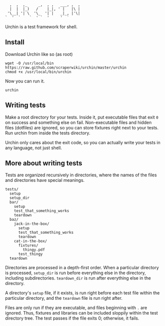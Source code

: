       ,  ,  ,_     _,  , ,   ___, ,  , 
      |  |  |_)   /    |_|, ' |   |\ | 
     '\__| '| \  '\_  '| |   _|_, |'\| 
    `  '  `    `  ' `  '     '  ` 

Urchin is a test framework for shell.

## Install
Download Urchin like so (as root)

    wget -O /usr/local/bin https://raw.github.com/scraperwiki/urchin/master/urchin
    chmod +x /usr/local/bin/urchin

Now you can run it.

    urchin

## Writing tests
Make a root directory for your tests. Inside it, put executable files that
exit `0` on success and something else on fail. Non-executable files and hidden
files (dotfiles) are ignored, so you can store fixtures right next to your
tests. Run urchin from inside the tests directory.

Urchin only cares about the exit code, so you can actually write your tests
in any language, not just shell.

## More about writing tests
Tests are organized recursively in directories, where the names of the files
and directories have special meanings.

    tests/
      setup
      setup_dir
      bar/
        setup
        test_that_something_works
        teardown
      baz/
        jack-in-the-box/
          setup
          test_that_something_works
          teardown
        cat-in-the-box/
          fixtures/
            thingy.pdf
          test_thingy
      teardown

Directories are processed in a depth-first order. When a particular directory
is processed, `setup_dir` is run before everything else in the directory, including
subdirectories. `teardown_dir` is run after everything else in the directory. 

A directory's `setup` file, if it exists, is run right before each test file
within the particular directory, and the `teardown` file is run right after.

Files are only run if they are executable, and files beginning with `.` are
ignored. Thus, fixtures and libraries can be included sloppily within the test
directory tree. The test passes if the file exits 0; otherwise, it fails.
